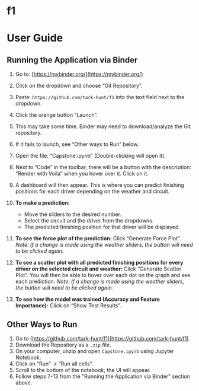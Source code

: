 # f1
# User Guide

## Running the Application via Binder

1. Go to: [https://mybinder.org/](https://mybinder.org/)
2. Click on the dropdown and choose “Git Repository”.
3. Paste: `https://github.com/tark-hunt/f1` into the text field next to the dropdown.
4. Click the orange button “Launch”.
5. This may take some time. Binder may need to download/analyze the Git repository.
6. If it fails to launch, see “Other ways to Run” below.
7. Open the file: “Capstone.ipynb” (Double-clicking will open it).
8. Next to “Code” in the toolbar, there will be a button with the description: “Render with Voila” when you hover over it. Click on it.
9. A dashboard will then appear. This is where you can predict finishing positions for each driver depending on the weather and circuit.

10. **To make a prediction:**
    * Move the sliders to the desired number.
    * Select the circuit and the driver from the dropdowns.
    * The predicted finishing position for that driver will be displayed.

11. **To see the force plot of the prediction:** Click “Generate Force Plot”.  *Note: If a change is made using the weather sliders, the button will need to be clicked again.*

12. **To see a scatter plot with all predicted finishing positions for every driver on the selected circuit and weather:** Click “Generate Scatter Plot”. You will then be able to hover over each dot on the graph and see each prediction. *Note: If a change is made using the weather sliders, the button will need to be clicked again.*

13. **To see how the model was trained (Accuracy and Feature Importance):** Click on “Show Test Results”.


## Other Ways to Run

1. Go to [https://github.com/tark-hunt/f1](https://github.com/tark-hunt/f1)
2. Download the Repository as a `.zip` file.
3. On your computer, unzip and open `Capstone.ipynb` using Jupyter Notebook.
4. Click on “Run” -> “Run all cells”.
5. Scroll to the bottom of the notebook; the UI will appear.
6. Follow steps 7-13 from the "Running the Application via Binder" section above.
